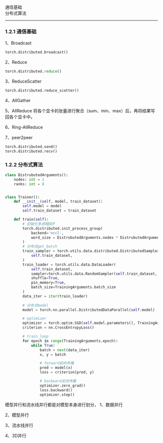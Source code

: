 通信基础  
分布式算法 
***
### 1.2.1 通信基础

1、Broadcast
```python
torch.distributed.broadcast()
```

2、Reduce
```python
torch.distributed.reduce()
```

3、ReduceScatter
```python
torch.distributed.reduce_scatter()
```

4、AllGather

5、AllReduce
将各个显卡的张量进行聚合（sum、min、max）后，再将结果写回各个显卡中。

6、Ring-AllReduce

7、peer2peer
```python
torch.distributed.send()
torch.distributed.recv()
```


### 1.2.2 分布式算法
```python
class DistrubutedArguments():
    nodes: int = 1
    ranks: int = 8


class Trainer():
    def __init__(self, model, train_dataset):
        self.model = model
        self.train_dataset = train_dataset

    def train(self):
        # 初始化多进程DDP
        torch.distributed.init_process_group(
            backend='nccl',
            word_size = DistrubutedArguments.nodes * DistrubutedArguments.ranks
        )
        # 分布式get_batch
        train_sampler = torch.utils.data.distributed.DistributedSampler(
            self.train_dataset,
        )
        train_loader = torch.utils.data.DataLoader(
            self.train_dataset,
            sampler=torch.utils.data.RandomSampler(self.train_dataset, replacement=True, num_samples=int(1e10)),
            shuffle=True,
            pin_memory=True,
            batch_size=TrainingArguments.batch_size
        )
        data_iter = iter(train_loader)
        
        # 分布式model
        model = torch.nn.parallel.DistributedDataParallel(self.model)

        # optimizer
        optimizer = torch.optim.SGD(self.model.parameters(), TrainingArguments.learning_rate)
        criterion = nn.CrossEntropyLoss()

        # train_loop
        for epoch in range(TrainingArguments.epoch):
            while True:
                batch = next(data_iter)
                x, y = batch

                # forward前向传播
                pred = model(x)
                loss = criterion(pred, y)

                # backward反向传播
                optimizer.zero_grad()
                loss.backward()
                optimizer.step()
```
模型并行和流水线并行都是对模型本身进行划分，
1、数据并行


2、模型并行

3、流水线并行

4、3D并行









